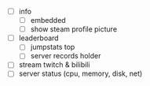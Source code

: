 - [ ] info
  - [ ] embedded
  - [ ] show steam profile picture
- [ ] leaderboard
  - [ ] jumpstats top
  - [ ] server records holder
- [ ] stream twitch & bilibili
- [ ] server status (cpu, memory, disk, net)